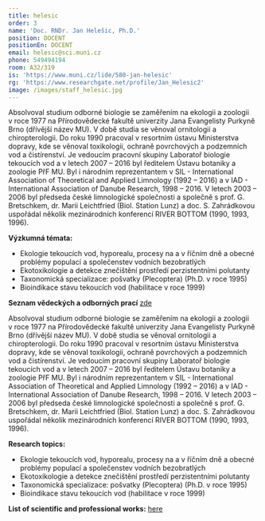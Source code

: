 ```yaml
---
title: helesic
order: 3
name: 'Doc. RNDr. Jan Helešic, Ph.D.'
position: DOCENT
positionEn: DOCENT
email: helesic@sci.muni.cz
phone: 549494194
room: A32/319
is: 'https://www.muni.cz/lide/580-jan-helesic'
rg: 'https://www.researchgate.net/profile/Jan_Helesic2'
image: /images/staff_helesic.jpg
---
```

<div class="cz">


Absolvoval studium odborné biologie se zaměřením na ekologii a zoologii v roce 1977 na Přírodovědecké fakultě univerzity Jana Evangelisty Purkyně Brno (dřívější název MU). V době studia
se věnoval ornitologii a chiropterologii. Do roku 1990 pracoval v resortním ústavu Ministerstva
dopravy, kde se věnoval toxikologii, ochraně povrchových a podzemních vod a čistírenství. Je vedoucím pracovní skupiny Laboratoř biologie tekoucích vod a v letech 2007 – 2016 byl ředitelem
Ústavu botaniky a zoologie PřF MU. Byl i národním reprezentantem v SIL - International Association
of Theoretical and Applied Limnology (1992 – 2016) a v IAD - International Association of Danube
Research, 1998 – 2016. V letech 2003 – 2006 byl předseda české limnologické společnosti a společně s prof. G. Bretschkem, dr. Marii Leichtfried (Biol. Station Lunz) a doc. S. Zahrádkovou uspořádal několik mezinárodních konferencí RIVER BOTTOM (1990, 1993, 1996).

**Výzkumná témata:**

* Ekologie tekoucích vod, hyporealu, procesy na a v říčním dně a obecné problémy populací a společenstev vodních bezobratlých
* Ekotoxikologie a detekce znečištění prostředí perzistentními polutanty
* Taxonomická specializace: pošvatky (Plecoptera) (Ph.D. v roce 1995)
* Bioindikace stavu tekoucích vod (habilitace v roce 1999)

**Seznam vědeckých a odborných prací** [zde](helesic.pdf)

</div>

<div class="en">


Absolvoval studium odborné biologie se zaměřením na ekologii a zoologii v roce 1977 na Přírodovědecké fakultě univerzity Jana Evangelisty Purkyně Brno (dřívější název MU). V době studia
se věnoval ornitologii a chiropterologii. Do roku 1990 pracoval v resortním ústavu Ministerstva
dopravy, kde se věnoval toxikologii, ochraně povrchových a podzemních vod a čistírenství. Je vedoucím pracovní skupiny Laboratoř biologie tekoucích vod a v letech 2007 – 2016 byl ředitelem
Ústavu botaniky a zoologie PřF MU. Byl i národním reprezentantem v SIL - International Association
of Theoretical and Applied Limnology (1992 – 2016) a v IAD - International Association of Danube
Research, 1998 – 2016. V letech 2003 – 2006 byl předseda české limnologické společnosti a společně s prof. G. Bretschkem, dr. Marii Leichtfried (Biol. Station Lunz) a doc. S. Zahrádkovou uspořádal několik mezinárodních konferencí RIVER BOTTOM (1990, 1993, 1996).

**Research topics:**

* Ekologie tekoucích vod, hyporealu, procesy na a v říčním dně a obecné problémy populací a společenstev vodních bezobratlých
* Ekotoxikologie a detekce znečištění prostředí perzistentními polutanty
* Taxonomická specializace: pošvatky (Plecoptera) (Ph.D. v roce 1995)
* Bioindikace stavu tekoucích vod (habilitace v roce 1999)

**List of scientific and professional works:** [here](helesic.pdf)

</div>
